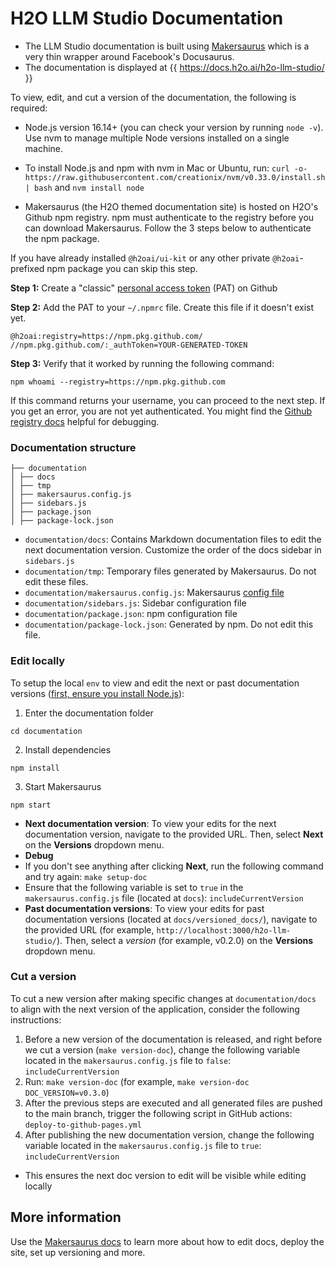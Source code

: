 # H2O LLM Studio Documentation

- The LLM Studio documentation is built using [Makersaurus](https://github.com/h2oai/makersaurus/pkgs/npm/makersaurus) which is a very thin wrapper around Facebook's Docusaurus.
- The documentation is displayed at {{ https://docs.h2o.ai/h2o-llm-studio/ }}

To view, edit, and cut a version of the documentation, the following is required:

- Node.js version 16.14+ (you can check your version by running `node -v`). Use nvm to manage multiple Node versions installed on a single machine.

- To install Node.js and npm with nvm in Mac or Ubuntu, run: `curl -o-
https://raw.githubusercontent.com/creationix/nvm/v0.33.0/install.sh | bash` and `nvm install node`

- Makersaurus (the H2O themed documentation site) is hosted on H2O's Github npm registry. npm must authenticate to the registry before you can download Makersaurus. Follow the 3 steps below to authenticate the npm package.

 If you have already installed `@h2oai/ui-kit` or any other private `@h2oai`-prefixed npm package you can skip this step.

 **Step 1:** Create a "classic" [personal access token](https://github.com/settings/tokens) (PAT) on Github

 **Step 2:** Add the PAT to your `~/.npmrc` file. Create this file if it doesn't exist yet. 
 ```
 @h2oai:registry=https://npm.pkg.github.com/
 //npm.pkg.github.com/:_authToken=YOUR-GENERATED-TOKEN
 ```
 **Step 3:** Verify that it worked by running the following command:
 ```
 npm whoami --registry=https://npm.pkg.github.com
 ```
 If this command returns your username, you can proceed to the next step. If you get an error, you are not yet authenticated. You might find the [Github registry docs](https://docs.github.com/en/packages/working-with-a-github-packages-registry/working-with-the-npm-registry#authenticating-with-a-personal-access-token) helpful for debugging.

### Documentation structure


```
├── documentation
│ ├── docs
│ ├── tmp
│ ├── makersaurus.config.js
│ ├── sidebars.js
│ ├── package.json
│ ├── package-lock.json
```

- `documentation/docs`: Contains Markdown documentation files to edit the next documentation version.
Customize the order of the docs sidebar in `sidebars.js`
- `documentation/tmp`: Temporary files generated by Makersaurus. Do not edit these files.
- `documentation/makersaurus.config.js`: Makersaurus [config file](https://h2oai.github.io/makersaurus/api/config)
- `documentation/sidebars.js`: Sidebar configuration file
- `documentation/package.json`: npm configuration file
- `documentation/package-lock.json`: Generated by npm. Do not edit this file.


### Edit locally

To setup the local `env` to view and edit the next or past documentation versions ([first, ensure you install
Node.js](#requirements)):

1. Enter the documentation folder

`cd documentation`

2. Install dependencies

`npm install`

3. Start Makersaurus

`npm start`

- **Next documentation version**: To view your edits for the next documentation version, navigate to the provided URL.
Then, select **Next** on the **Versions** dropdown menu.
- **Debug**
- If you don't see anything after clicking **Next**, run the following command and try again:
`make setup-doc`
- Ensure that the following variable is set to `true` in the `makersaurus.config.js` file (located at `docs`):
`includeCurrentVersion`
- **Past documentation versions**: To view your edits for past documentation versions (located at
`docs/versioned_docs/`), navigate to the provided URL (for example, `http://localhost:3000/h2o-llm-studio/`). 
Then, select a *version* (for example, v0.2.0) on the **Versions** dropdown menu.

### Cut a version

To cut a new version after making specific changes at `documentation/docs` to align with the next version of the application, consider the following instructions:

1. Before a new version of the documentation is released, and right before we cut a version (`make version-doc`), change the following variable located in the `makersaurus.config.js` file to `false`: `includeCurrentVersion`
2. Run: `make version-doc` (for example, `make version-doc DOC_VERSION=v0.3.0`)
3. After the previous steps are executed and all generated files are pushed to the main branch, trigger the following
script in GitHub actions: `deploy-to-github-pages.yml`
4. After publishing the new documentation version, change the following variable located in the
`makersaurus.config.js` file to `true`: `includeCurrentVersion`
- This ensures the next doc version to edit will be visible while editing locally


## More information

Use the [Makersaurus docs](https://h2oai.github.io/makersaurus/) to learn more about how to edit docs, deploy the site, set up versioning and more.



